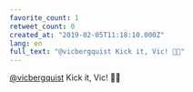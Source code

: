 ```yaml
---
favorite_count: 1
retweet_count: 0
created_at: "2019-02-05T11:18:10.000Z"
lang: en
full_text: "@vicbergquist Kick it, Vic! 💪💪"
---
```


[@vicbergquist](https://twitter.com/vicbergquist) Kick it, Vic! 💪💪
